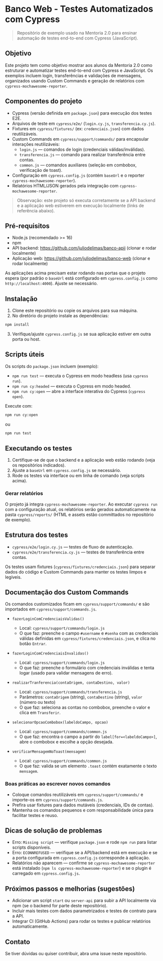 # Banco Web - Testes Automatizados com Cypress

> Repositório de exemplo usado na Mentoria 2.0 para ensinar automação de testes end-to-end com Cypress (JavaScript).

## Objetivo

Este projeto tem como objetivo mostrar aos alunos da Mentoria 2.0 como estruturar e automatizar testes end-to-end com Cypress e JavaScript. Os exemplos incluem login, transferências e validações de mensagens, organizados usando Custom Commands e geração de relatórios com `cypress-mochawesome-reporter`.

## Componentes do projeto

- Cypress (versão definida em `package.json`) para execução dos testes E2E.
- Arquivos de teste em `cypress/e2e/` (`login.cy.js`, `transferencia.cy.js`).
- Fixtures em `cypress/fixtures/` (ex: `credenciais.json`) com dados reutilizáveis.
- Custom Commands em `cypress/support/commands/` para encapsular interações reutilizáveis:
  - `login.js` — comandos de login (credenciais válidas/inválidas).
  - `transferencia.js` — comando para realizar transferência entre contas.
  - `common.js` — comandos auxiliares (seleção em combobox, verificação de toast).
- Configuração em `cypress.config.js` (contém `baseUrl` e o reporter `cypress-mochawesome-reporter`).
- Relatórios HTML/JSON gerados pela integração com `cypress-mochawesome-reporter`.

> Observação: este projeto só executa corretamente se a API backend e a aplicação web estiverem em execução localmente (links de referência abaixo).

## Pré-requisitos

- Node.js (recomendado >= 16)
- npm
- API backend: https://github.com/juliodelimas/banco-apii  (clonar e rodar localmente)
- Aplicação web: https://github.com/juliodelimas/banco-web  (clonar e rodar localmente)

As aplicações acima precisam estar rodando nas portas que o projeto espera (por padrão o `baseUrl` está configurado em `cypress.config.js` como `http://localhost:4000`). Ajuste se necessário.

## Instalação

1. Clone este repositório ou copie os arquivos para sua máquina.
2. No diretório do projeto instale as dependências:

```bash
npm install
```

3. Verifique/ajuste `cypress.config.js` se sua aplicação estiver em outra porta ou host.

## Scripts úteis

Os scripts do `package.json` incluem (exemplo):

- `npm run test` — executa o Cypress em modo headless (usa `cypress run`).
- `npm run cy:headed` — executa o Cypress em modo headed.
- `npm run cy:open` — abre a interface interativa do Cypress (`cypress open`).

Execute com:

```bash
npm run cy:open
```

ou

```bash
npm run test
```

## Executando os testes

1. Certifique-se de que o backend e a aplicação web estão rodando (veja os repositórios indicados).
2. Ajuste a `baseUrl` em `cypress.config.js` se necessário.
3. Rode os testes via interface ou em linha de comando (veja scripts acima).

### Gerar relatórios

O projeto já integra `cypress-mochawesome-reporter`. Ao executar `cypress run` com a configuração atual, os relatórios serão gerados automaticamente na pasta `cypress/reports/` (HTML e assets estão committados no repositório de exemplo).

## Estrutura dos testes

- `cypress/e2e/login.cy.js` — testes de fluxo de autenticação.
- `cypress/e2e/transferencia.cy.js` — testes de transferência entre contas.

Os testes usam fixtures (`cypress/fixtures/credenciais.json`) para separar dados do código e Custom Commands para manter os testes limpos e legíveis.

## Documentação dos Custom Commands

Os comandos customizados ficam em `cypress/support/commands/` e são importados em `cypress/support/commands.js`.

- `fazerLoginComCredenciaisValidas()`
  - Local: `cypress/support/commands/login.js`
  - O que faz: preenche o campo `#username` e `#senha` com as credenciais válidas definidas em `cypress/fixtures/credenciais.json`, e clica no botão `Entrar`.

- `fazerLoginComCredenciaisInvalidas()`
  - Local: `cypress/support/commands/login.js`
  - O que faz: preenche o formulário com credenciais inválidas e tenta logar (usado para validar mensagens de erro).

- `realizarTranferencia(contaOrigem, contaDestino, valor)`
  - Local: `cypress/support/commands/transferencia.js`
  - Parâmetros: `contaOrigem` (string), `contaDestino` (string), `valor` (número ou texto)
  - O que faz: seleciona as contas no combobox, preenche o valor e clica em `Transferir`.

- `selecionarOpcaoCombobox(labeldoCampo, opcao)`
  - Local: `cypress/support/commands/common.js`
  - O que faz: encontra o campo a partir do `label[for=<labeldoCampo>]`, abre o combobox e escolhe a opção desejada.

- `verificarMensagemNoToast(mensagem)`
  - Local: `cypress/support/commands/common.js`
  - O que faz: valida se um elemento `.toast` contém exatamente o texto `mensagem`.

### Boas práticas ao escrever novos comandos

- Coloque comandos reutilizáveis em `cypress/support/commands/` e importe-os em `cypress/support/commands.js`.
- Prefira usar fixtures para dados mutáveis (credenciais, IDs de contas).
- Mantenha os comandos pequenos e com responsabilidade única para facilitar testes e reuso.

## Dicas de solução de problemas

- Erro: `Missing script` — verifique `package.json` e rode `npm run` para listar scripts disponíveis.
- Erro: `ECONNREFUSED` — verifique se a API/backend está em execução e se a porta configurada em `cypress.config.js` corresponde à aplicação.
- Relatórios não aparecem — confirme se `cypress-mochawesome-reporter` está instalado (`npm ls cypress-mochawesome-reporter`) e se o plugin é carregado em `cypress.config.js`.

## Próximos passos e melhorias (sugestões)

- Adicionar um script `start` ou `server-api` para subir a API localmente via npm (se o backend for parte deste repositório).
- Incluir mais testes com dados parametrizados e testes de contrato para a API.
- Integrar CI (GitHub Actions) para rodar os testes e publicar relatórios automaticamente.

## Contato

Se tiver dúvidas ou quiser contribuir, abra uma issue neste repositório.
